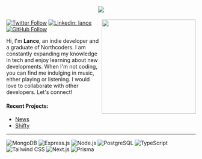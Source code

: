 <h1 align="center">
  <a href="https://git.io/typing-svg">
    <img src="https://readme-typing-svg.herokuapp.com/?lines=Hi+there!+👋;I+am+Lance...;Nice+to+meet+you!&center=true&size=30">
  </a>
</h1>

<img align='right' src="https://media.giphy.com/media/qgQUggAC3Pfv687qPC/giphy.gif" width="250">

[![Twitter Follow](https://img.shields.io/twitter/follow/LanzMoncis?label=Follow)](https://twitter.com/intent/follow?screen_name=LanzMoncis)
[![Linkedin: lance](https://img.shields.io/badge/-lance-blue?style=flat-square&logo=Linkedin&logoColor=white&link=https://www.linkedin.com/in/lance-moncis-a87100261/)](https://www.linkedin.com/in/lance-moncis-a87100261/)
[![GitHub Follow](https://img.shields.io/badge/Follow-%20-blue?logo=GitHub&style=social)](https://github.com/lanzmoncis)

<p>Hi, I'm <strong>Lance</strong>, an indie developer and a graduate of Northcoders. I am constantly expanding my knowledge in tech and enjoy learning about new developments. When I'm not coding, you can find me indulging in music, either playing or listening. I would love to collaborate with other developers. Let's connect!</p>

<h4>Recent Projects:</h4>
<ul>
  <li>
    <a href="https://ncnews-lanz.netlify.app" target="_blank">News</a></li>
  <li>
    <a href="https://github.com/lanzmoncis/rota-builder" target="_blank">Shifty</a></li>
  </ul>
<hr/>

![MongoDB](https://img.shields.io/badge/MongoDB-%234ea94b.svg?style=for-the-badge&logo=mongodb&logoColor=white)
![Express.js](https://img.shields.io/badge/Express.js-404D59?style=for-the-badge&logo=express&logoColor=white)
![Node.js](https://img.shields.io/badge/Node.js-%2343853D.svg?style=for-the-badge&logo=node.js&logoColor=white)
![PostgreSQL](https://img.shields.io/badge/PostgreSQL-%23316192.svg?style=for-the-badge&logo=postgresql&logoColor=white)
![TypeScript](https://img.shields.io/badge/TypeScript-%23007ACC.svg?style=for-the-badge&logo=typescript&logoColor=white)
![Tailwind CSS](https://img.shields.io/badge/Tailwind_CSS-%2338B2AC.svg?style=for-the-badge&logo=tailwind-css&logoColor=white)
![Next.js](https://img.shields.io/badge/Next.js-%23000000.svg?style=for-the-badge&logo=next.js&logoColor=white)
![Prisma](https://img.shields.io/badge/Prisma-2D3748?style=for-the-badge&logo=prisma&logoColor=white)

